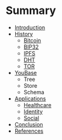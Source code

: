 # Summary

* [Introduction](README.md)
* [History](history/README.md)
   * [Bitcoin](history/bitcoin.md)
   * [BIP32](history/bip32.md)
   * [IPFS](history/ipfs.md)
   * [DHT](history/dht.md)
   * [TOR](history/tor.md)
* [YouBase](youbase/README.md)
   * Tree
   * Store
   * Schema
* [Applications](applications/README.md)
   * [Healthcare](applications/healthcare.md)
   * [Identity](applications/identity.md)
   * [Social](applications/social.md)
* [Conclusion](conclusion.md)
* [References](references.md)

